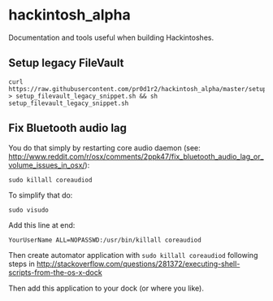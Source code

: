 # hackintosh_alpha

Documentation and tools useful when building Hackintoshes.

## Setup legacy FileVault

```
curl https://raw.githubusercontent.com/pr0d1r2/hackintosh_alpha/master/setup_filevault_legacy_snippet.sh > setup_filevault_legacy_snippet.sh && sh setup_filevault_legacy_snippet.sh
```

## Fix Bluetooth audio lag

You do that simply by restarting core audio daemon (see: http://www.reddit.com/r/osx/comments/2ppk47/fix_bluetooth_audio_lag_or_volume_issues_in_osx/):
```
sudo killall coreaudiod
```

To simplify that do:
```
sudo visudo
```

Add this line at end:
```
YourUserName ALL=NOPASSWD:/usr/bin/killall coreaudiod
```

Then create automator application with `sudo killall coreaudiod` following steps in http://stackoverflow.com/questions/281372/executing-shell-scripts-from-the-os-x-dock

Then add this application to your dock (or where you like).
